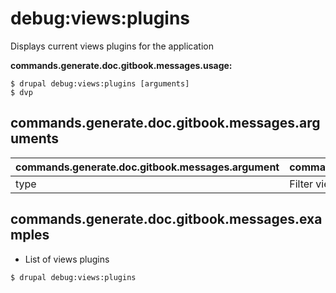 # debug:views:plugins
Displays current views plugins for the application

**commands.generate.doc.gitbook.messages.usage:**
```
$ drupal debug:views:plugins [arguments]
$ dvp  
```

## commands.generate.doc.gitbook.messages.arguments
commands.generate.doc.gitbook.messages.argument | commands.generate.doc.gitbook.messages.details
---------|-------------
type | Filter views plugins by type

## commands.generate.doc.gitbook.messages.examples
* List of views plugins
```
$ drupal debug:views:plugins

```
